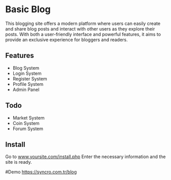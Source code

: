 # Basic Blog
This blogging site offers a modern platform where users can easily create and share blog posts and interact with other users as they explore their posts. With both a user-friendly interface and powerful features, it aims to provide an exclusive experience for bloggers and readers.

## Features

- Blog System
- Login System
- Register System
- Profile System
- Admin Panel

## Todo

- Market System
- Coin System
- Forum System

## Install

Go to  www.yoursite.com/install.php
Enter the necessary information and the site is ready.

#Demo
https://syncro.com.tr/blog

